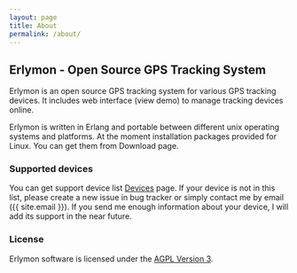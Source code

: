 ```yaml
---
layout: page
title: About
permalink: /about/
---
```


## Erlymon - Open Source GPS Tracking System

Erlymon is an open source GPS tracking system for various GPS tracking devices. It includes web interface (view demo) to manage tracking devices online.

Erlymon is written in Erlang and portable between different unix operating systems and platforms. At the moment installation packages provided for Linux. You can get them from Download page.

### Supported devices
You can get support device list [Devices](/devices) page. If your device is not in this list, please create a new issue in bug tracker or simply contact me by email ({{ site.email }}). If you send me enough information about your device, I will add its support in the near future.

### License
Erlymon software is licensed under the [AGPL Version 3](http://www.gnu.org/licenses/agpl-3.0.html).
